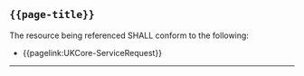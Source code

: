 ## <code>{{page-title}}</code>

The resource being referenced SHALL conform to the following:
- {{pagelink:UKCore-ServiceRequest}}

---
